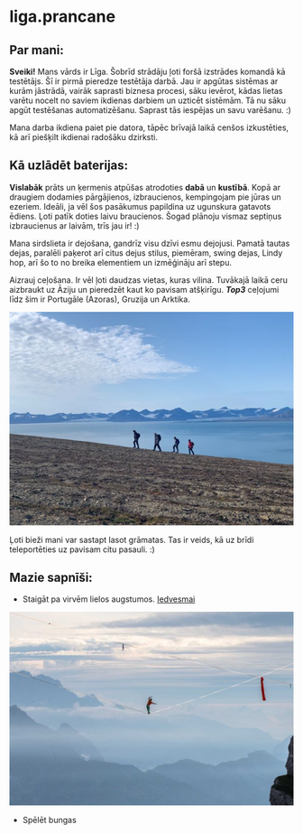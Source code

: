 # liga.prancane
## Par mani:

**Sveiki!** 
Mans vārds ir Līga.
Šobrīd strādāju ļoti foršā izstrādes komandā kā testētājs. Šī ir pirmā pieredze testētāja darbā. Jau ir 
apgūtas sistēmas ar kurām jāstrādā, vairāk saprasti biznesa procesi, sāku ievērot, kādas lietas varētu nocelt no saviem
ikdienas darbiem un uzticēt sistēmām. Tā nu sāku apgūt testēšanas automatizēšanu. Saprast tās iespējas un savu varēšanu. :)

Mana darba ikdiena paiet pie datora, tāpēc brīvajā laikā cenšos izkustēties, kā arī piešķilt ikdienai radošāku dzirksti.


## Kā uzlādēt baterijas:

**Vislabāk** prāts un ķermenis atpūšas atrodoties **dabā** un **kustībā**. Kopā ar draugiem dodamies pārgājienos, izbraucienos,
kempingojam pie jūras un ezeriem. Ideāli, ja vēl šos pasākumus papildina uz ugunskura gatavots ēdiens. 
Ļoti patīk doties laivu braucienos. Šogad plānoju vismaz septiņus izbraucienus ar laivām, trīs jau ir! :)

Mana sirdslieta ir dejošana, gandrīz visu dzīvi esmu dejojusi. Pamatā tautas dejas, paralēli paķerot arī citus dejus stilus,
piemēram, swing dejas, Lindy hop, arī šo to no breika elementiem un izmēģināju arī stepu.

Aizrauj ceļošana. Ir vēl ļoti daudzas vietas, kuras vilina. Tuvākajā laikā ceru aizbraukt uz Āziju 
un pieredzēt kaut ko pavisam atšķirīgu.
**_Top3_** ceļojumi līdz šim ir Portugāle (Azoras), Gruzija un Arktika.

![This is an image](img/arctic.JPG)

Ļoti bieži mani var sastapt lasot grāmatas. Tas ir veids, kā uz brīdi teleportēties uz pavisam citu pasauli. :)


## Mazie sapnīši:

* Staigāt pa virvēm lielos augstumos. [Iedvesmai](https://www.youtube.com/watch?v=hVylG6ngWb8&ab_channel=GuinnessWorldRecords)

![This is an image](img/slackline.jpg)
* Spēlēt bungas
 
